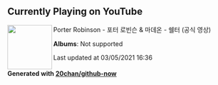 ## Currently Playing on YouTube

[<img align="left" width="100" src="">](https://www.youtube.com/channel/UCKKKYE55BVswHgKihx5YXew)

Porter Robinson - 포터 로빈슨 & 마데온 - 쉘터 (공식 영상)

**Albums**: Not supported

Last updated at 03/05/2021 16:36

#### Generated with [20chan/github-now](https://github.com/20chan/github-now)


<!--
**20chan/20chan** is a ✨ _special_ ✨ repository because its `README.md` (this file) appears on your GitHub profile.

Here are some ideas to get you started:

- 🔭 I’m currently working on ...
- 🌱 I’m currently learning ...
- 👯 I’m looking to collaborate on ...
- 🤔 I’m looking for help with ...
- 💬 Ask me about ...
- 📫 How to reach me: ...
- 😄 Pronouns: ...
- ⚡ Fun fact: ...
-->
